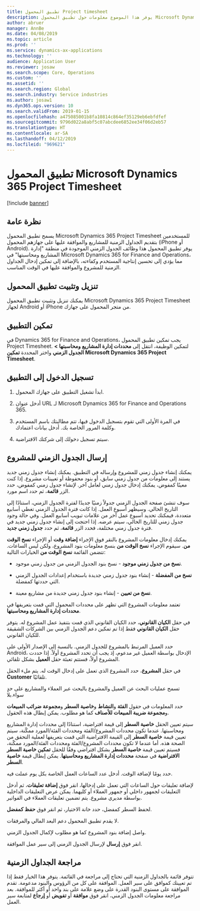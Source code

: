 ```yaml
---
title: تطبيق المحمول Project timesheet
description: يوفر هذا الموضوع معلومات حول تطبيق المحمول Microsoft Dynamics 365 Project Timesheet. يسمح تطبيق المحمول Project Timesheet للمستخدمين بتقديم الجداول الزمنية للمشاريع والموافقة عليها على جهازهم المحمول.
author: abruer
manager: AnnBe
ms.date: 04/08/2019
ms.topic: article
ms.prod: ''
ms.service: dynamics-ax-applications
ms.technology: ''
audience: Application User
ms.reviewer: josaw
ms.search.scope: Core, Operations
ms.custom: ''
ms.assetid: ''
ms.search.region: Global
ms.search.industry: Service industries
ms.author: josaw1
ms.dyn365.ops.version: 10
ms.search.validFrom: 2019-01-15
ms.openlocfilehash: a475085001b8fa10814c864ef35129eb6ebfdfef
ms.sourcegitcommit: 9796d022a8abf5c07abcdee6852ee34f06d2eb57
ms.translationtype: HT
ms.contentlocale: ar-SA
ms.lasthandoff: 04/12/2019
ms.locfileid: "969621"
---
```

# <a name="microsoft-dynamics-365-project-timesheet-mobile-application"></a>تطبيق المحمول Microsoft Dynamics 365 Project Timesheet

[!include [banner](../includes/banner.md)]

## <a name="overview"></a>نظرة عامة

يسمح تطبيق المحمول Microsoft Dynamics 365 Project Timesheet للمستخدمين بتقديم الجداول الزمنية للمشاريع والموافقة عليها على جهازهم المحمول (iPhone أو Android). يوفر تطبيق المحمول هذا وظائف الجدول الزمني الموجودة في منطقة "إدارة المشاريع ومحاسبتها‬" في Microsoft Dynamics 365 for Finance and Operations، مما يؤدي إلى تحسين إنتاجية المستخدم وكفاءته، بالإضافة إلى تمكين إدخال الجداول الزمنية للمشروع‬‬ والموافقة عليها في الوقت المناسب.

## <a name="download-and-install-the-mobile-app"></a>تنزيل وتثبيت تطبيق المحمول

يمكنك تنزيل وتثبيت تطبيق المحمول Microsoft Dynamics 365 Project Timesheet لجهاز Android أو iPhone من متجر المحمول على جهازك.

## <a name="enable-the-app"></a>تمكين التطبيق 

في Dynamics 365 for Finance and Operations، يجب تمكين تطبيق المحمول Project Timesheet. لتمكين الوظيفة، انتقل إلى **محددات إدارة المشاريع ومحاسبتها‬ \> الجدول الزمني** واختر المحددة **تمكين Microsoft Dynamics 365 Project Timesheet**.

## <a name="sign-in-to-the-app"></a>تسجيل الدخول إلى التطبيق

1.  ابدأ تشغيل التطبيق على جهازك المحمول.

2.  أدخل عنوان URL لـ Microsoft Dynamics 365 for Finance and Operations 365.

3.  في المرة الأولى التي تقوم بتسجيل الدخول فيها، تتم مطالبتك باسم المستخدم وكلمة المرور الخاصة بك. أدخل بيانات اعتمادك.

4.  سيتم تسجيل دخولك إلى شركتك الافتراضية.

## <a name="submit-a-project-timesheet"></a>إرسال الجدول الزمني للمشروع

يمكنك إنشاء جدول زمني للمشروع وإرساله في التطبيق. يمكنك إنشاء جدول زمني جديد يستند إلى معلومات من جدول زمني سابق، أو بنود محفوظة أو تعيينات مشروع. إذا كنت معينًا كمفوض، يمكنك إدخال جدول زمني لعامل آخر. لإنشاء جدول زمني كمفوض، حدد الزر **قائمة**، ثم حدد اسم مورد.

سوف تنشئ صفحة الجدول الزمني جدولاً زمنيًا جديدًا لفترة الجدول الزمني، استنادًا إلى التاريخ الحالي. وسيظهر أسبوع العمل. إذا كانت فترة الجدول الزمني تغطي أسابيع متعددة، فيمكنك تحديد أسبوع عمل آخر من علامات تبويب أسابيع العمل.
وفي حالة وجود جدول زمني للتاريخ الحالي، سيتم عرضه. إذا احتجت إلى إنشاء جدول زمني جديد في فترة جدول زمني مختلفة، فحدد الزر **قائمة**، ثم حدد **جدول زمني جديد**.

يمكنك إدخال معلومات المشروع بالنقر فوق الإجراء **إضافة وقت** أو الإجراء **نسخ الوقت من**. سيقوم الإجراء **نسخ الوقت من** بنسخ معلومات بنود المشروع، ولكن ليس الساعات. تتضمن القائمة **نسخ الوقت من** الخيارات التالية:

- **نسخ من جدول زمني موجود‬** - نسخ بنود الجدول الزمني من جدول زمني موجود.

- **نسخ من المفضلة‬** - إنشاء بنود جدول زمني جديدة باستخدام إعدادات الجدول الزمني التي حددتها كمفضلة.

- **نسخ من تعيين** - إنشاء بنود جدول زمني جديدة من مشاريع معينة.

تعتمد معلومات المشروع التي تظهر على محددات المحمول التي قمت بتعريفها في **محددات إدارة المشاريع ومحاسبتها‬**.

في حقل **الكيان القانوني**، حدد الكيان القانوني الذي قمت بتنفيذ عمل المشروع له. يتوفر حقل **الكيان القانوني** فقط إذا تم تمكين دعم الجدول الزمني بين الشركات الشقيقة للكيان القانوني.

حدد العميل المرتبط بالمشروع للجدول الزمني. بالنسبة إلى الإصدار الأولى على Android، الإدخال بواسطة العميل غير مدعوم، إذ يجب أن تحدد المشروع أولاً. إذا حددت المشروع أولاً، فستتم تعبئة حقل **العميل** بشكل تلقائي.

في حقل **المشروع**،  حدد المشروع الذي تعمل على إدخال الوقت له. يتم ملء الحقل **Customer** تلقائيًا.

تسمح عمليات البحث عن العميل والمشروع بالبحث عبر العملاء والمشاريع على حدٍ سواء.بلا

حدد المعلومات في حقول **الفئة** و**النشاط** و**خاصية السطر‬** و**مجموعة ضرائب المبيعات‬** و**مجموعة ضريبة المبيعات للأصناف** كما هو مطلوب. يمكن إبطال هذه الحقول.

سيتم تعيين الحقل **خاصية السطر‬** إلى قيمة افتراضية، استنادًا إلى محددات إدارة المشاريع ومحاسبتها‬. عندما تكون محددات المشروع/الفئة ومحددات الفئة/المورد ممكّنة، سيتم تعيين قيمة **خاصية السطر** إلى القيمة الافتراضية التي قمت بتعريفها لعملية التحقق من الصحة هذه. أما عندما لا تكون محددات المشروع/الفئة ومحددات الفئة/المورد ممكّنة، فسيتم تعيين قيمة **خاصية السطر** بشكل افتراضي وفقًا للحقل **تمكين خاصية السطر الافتراضية** في صفحة **محددات إدارة المشاريع ومحاسبتها**. يمكن إبطال قيمة **خاصية السطر**.

حدد يومًا لإضافة الوقت. أدخل عدد الساعات العمل الخاصة بكل يوم عملت فيه.

لإضافة تعليقات حول الساعات التي تعمل على إدخالها، انقر فوق **إضافة تعليقات**، ثم أدخل التعليقات لجمهور داخلي أو جمهور العملاء أو كليهما.
يمكن عرض التعليقات الداخلية بواسطة مديري مشروع. يتم تضمين تعليقات العملاء في الفواتير.

لحفظ السطر كمفضل، حدد خانة الاختيار، ثم انقر فوق **حفظ كمفضل**.

لا يقدم تطبيق المحمول دعم البعد المالي والمرفقات.

واصل إضافة بنود المشروع كما هو مطلوب لإكمال الجدول الزمني.

انقر فوق **إرسال** لإرسال الجدول الزمني إلى سير عمل الموافقة.

## <a name="review-timesheets"></a>مراجعة الجداول الزمنية

تتوفر قائمة بالجداول الزمنية التي تحتاج إلى مراجعة في القائمة. يتوفر هذا الخيار فقط إذا تم تعيينك كموافق على سير العمل. الموافقة على كل من الرؤوس والبنود مدعومة. تقدم الموافقة على مستوى البنود القدرة على وضع علامة على بند واحد أو أكثر للموافقة. بعد مراجعة معلومات الجدول الزمني، انقر فوق **موافقة** أو **تفويض** أو **إرجاع** لمتابعة سير العمل.
